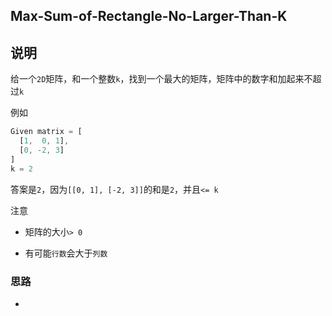 ## Max-Sum-of-Rectangle-No-Larger-Than-K

## 说明

给一个`2D`矩阵，和一个整数`k`，找到一个最大的矩阵，矩阵中的数字和加起来不超过`k`

例如

```js
Given matrix = [
  [1,  0, 1],
  [0, -2, 3]
]
k = 2
```

答案是`2`，因为`[[0, 1], [-2, 3]]`的和是`2`，并且`<= k`

注意

- 矩阵的大小`> 0`

- 有可能`行数`会大于`列数`

### 思路

- 